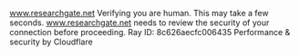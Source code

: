 www.researchgate.net
Verifying you are human. This may take a few seconds.
www.researchgate.net needs to review the security of your connection before proceeding.
Ray ID: 8c626aecfc006435
Performance & security by Cloudflare